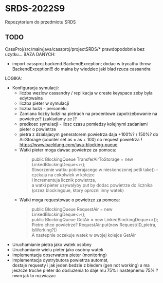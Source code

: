 # SRDS-2022S9

Repozytorium do przedmiotu SRDS

## TODO
CassProj/src/main/java/cassproj/projectSRDS/* prawdopodobnie bez uzytku...
BAZA DANYCH:
-  import cassproj.backend.BackendException; dodac w trycathu throw BackendException!!!  do maina by wiedziec jaki blad rzuca cassandra

LOGIKA:
- Konfiguracja symulacji: 
    - liczba wezlow cassandry / replikacja w create keyspace zeby byla edytowalna
    - liczba pieter w symulacji 
    - liczba ludzi - personelu 
    - Zamiana liczby ludzi na pietrach na procentowe zapotrzebowanie na powietrze?   (zakladamy ze )?
    - predkosc symulacji - ilosc czasu pomiedzy kolejnymi zadaniami pieter o powietrze 
    - pietra z dzialajacym generatorem powietrza daja +100%? / 150%? do AirStorage 
        (counter set as = as + 100) co request powietrza 
        ! https://www.baeldung.com/java-blocking-queue
    - Watki pieter moga dawac powietrze za pomoca:
        > public BlockingQueue<Integer> TransferAirToStorage = new LinkedBlockingDeque<>();  
        Stworzenie watku pobierajacego w nieskonczonej petli take() - czekaja na cokolwiek w kolejce  
        i incrementuja licznik powietrza,  
        a watki pieter uzywalyby put by dodac powietrze do licznika (przez blockingque, ktory oprozni inny watek)  
    - Watki moga requestowac o powietrze za pomoca:
        >  public BlockingQueue<Integer> RequestAir = new LinkedBlockingDeque<>();  
          public BlockingQueue<Integer> GetAir = new LinkedBlockingDeque<>();  
        Pietro chce powietrze? RequestAir.put(new Request(ID_pietra, IsWorking?))  
        A nastepnie oczekuje watek w swojej kolejce GetAir   
- Uruchamianie pietra jako watek osobny 
- Uruchamianie wielu pieter jako osobny watek 
- Implementacja obserwatora pieter (monitoring) 
- Implementacja dystrybutora powietrza automat,   
dostaje requesty i jak jeden bedzie z bledem (gen not working) a ma jeszcze troche pieter do obsluzenia to daje mu 75% i nastepnemu 75% ?
nwm jak to rozwiazac 